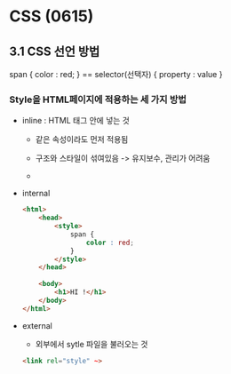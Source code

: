 # CSS (0615)



## 3.1 CSS 선언 방법

span { color : red; }  == selector(선택자) { property : value }



### Style을 HTML페이지에 적용하는 세 가지 방법

- inline : HTML 태그 안에 넣는 것

  - 같은 속성이라도 먼저 적용됨
  - 구조와 스타일이 섞여있음 -> 유지보수, 관리가 어려움

  - <span style="color : red;">

- internal

  ```html
  <html>
      <head>
          <style>
              span {
                  color : red;
              }
          </style>
      </head>
      
      <body>
          <h1>HI !</h1>
      </body>
  </html>
  ```

- external

  - 외부에서 sytle 파일을 불러오는 것

  ```html
  <link rel="style" ~>
  ```

  

